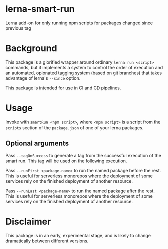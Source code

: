 # lerna-smart-run

Lerna add-on for only running npm scripts for packages changed since previous tag

# Background

This package is a glorified wrapper around ordinary `lerna run <script>` commands,
but it implements a system to control the order of execution and an automated, opionated
tagging system (based on git branches) that takes advantage of lerna's `--since` option.

This package is intended for use in CI and CD pipelines.

# Usage

Invoke with `smartRun <npm script>`, where `<npm script>` is a script from the
`scripts` section of the `package.json` of one of your lerna packages.

## Optional arguments

Pass `--tagOnSuccess` to generate a tag from the successful execution of the smart run.
This tag will be used on the following execution.

Pass `--runFirst <package-name>` to run the named package before the rest. This is useful
for serverless monorepos where the deployment of some services rely on the finished
deployment of another resource.

Pass `--runLast <package-name>` to run the named package after the rest. This is useful
for serverless monorepos where the deployment of some services rely on the finished
deployment of another resource.

# Disclaimer

This package is in an early, experimental stage, and is likely to change dramatically
between different versions.
